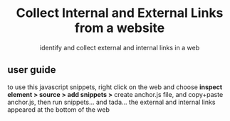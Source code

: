 <h1 align="center">Collect Internal and External Links from a website</h1>
<p align="center">identify and collect external and internal links in a web</p>

## user guide
to use this javascript snippets, right click on the web and choose **inspect element > source > add snippets >** create anchor.js file, and copy+paste anchor.js, then run snippets...
and tada... the external and internal links appeared at the bottom of the web
